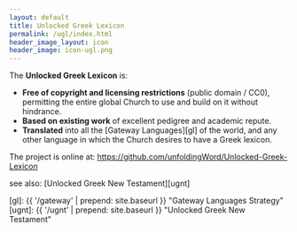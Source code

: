 ```yaml
---
layout: default
title: Unlocked Greek Lexicon
permalink: /ugl/index.html
header_image_layout: icon
header_image: icon-ugl.png 
---
```


The **Unlocked Greek Lexicon** is:

  - **Free of copyright and licensing restrictions** (public domain / CC0), permitting the entire global Church to use and build on it without hindrance.
  - **Based on existing work** of excellent pedigree and academic repute.
  - **Translated** into all the [Gateway Languages][gl] of the world, and any other language in which the Church desires to have a Greek lexicon.

The project is online at: <https://github.com/unfoldingWord/Unlocked-Greek-Lexicon>

see also: [Unlocked Greek New Testament][ugnt]


[gl]: {{ '/gateway' | prepend: site.baseurl }} "Gateway Languages Strategy"
[ugnt]: {{ '/ugnt' | prepend: site.baseurl }} "Unlocked Greek New Testament"